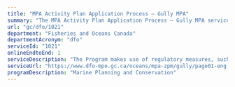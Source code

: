 ```yaml
---
title: "MPA Activity Plan Application Process – Gully MPA"
summary: "The MPA Activity Plan Application Process – Gully MPA service from Fisheries and Oceans Canada is available end-to-end online, according to the GC Service Inventory."
url: "gc/dfo/1021"
department: "Fisheries and Oceans Canada"
departmentAcronym: "dfo"
serviceId: "1021"
onlineEndtoEnd: 1
serviceDescription: "The Program makes use of regulatory measures, such as Marine Protected Areas (MPAs) Regulations in which  prohibitions and allowed activities are detailed, to conserve and sustainably manage marine ecosystems. Activity plans must be submitted to the relevant DFO Regional authority for specific activities, to ensure human activities within the MPA are compliant and consistent with the regulation and objectives of the MPA."
serviceUrl: "https://www.dfo-mpo.gc.ca/oceans/mpa-zpm/gully/page01-eng.html"
programDescription: "Marine Planning and Conservation"
---
```

